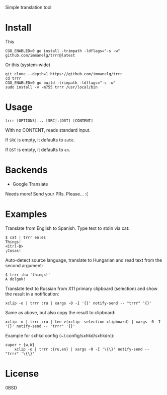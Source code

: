 Simple translation tool

# Install
This
```
CGO_ENABLED=0 go install -trimpath -ldflags="-s -w" github.com/immanelg/trrr@latest
```
Or this (system-wide)
```
git clone --depth=1 https://github.com/immanelg/trrr
cd trrr
CGO_ENABLED=0 go build -trimpath -ldflags="-s -w"
sudo install -v -m755 trrr /usr/local/bin
```

# Usage
```
trrr [OPTIONS]... [SRC]:[DST] [CONTENT]
```

With no CONTENT, reads standard input. 

If `SRC` is empty, it defaults to `auto`. 

If `DST` is empty, it defaults to `en`.

# Backends 
- Google Translate

Needs more! Send your PRs. Please... :(

# Examples
Translate from English to Spanish. Type text to stdin via cat:
```
$ cat | trrr en:es
Things!
<Ctrl-D>
¡Cosas!
```

Auto-detect source language, translate to Hungarian and read text from the second argument:
```
$ trrr :hu 'things!'
A dolgok!
```

Translate text to Russian from X11 primary clipboard (selection) and show the result in a notification:
```
xclip -o | trrr :ru | xargs -0 -I '{}' notify-send -- "trrr" '{}'
```

Same as above, but also copy the result to clipboard:
```
xclip -o | trrr :ru | tee >(xclip -selection clipboard) | xargs -0 -I '{}' notify-send -- "trrr" '{}'
```

Example for sxhkd config (~/.config/sxhkd/sxhkdrc):
```
super + {w,W}
    xclip -o | trrr :{ru,en} | xargs -0 -I '\{\}' notify-send -- "trrr" '\{\}'
```



# License 
0BSD

